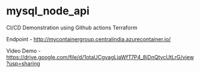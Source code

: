 # mysql_node_api

CI/CD Demonstration using Github actions Terraform 

Endpoint - http://mycontainergroup.centralindia.azurecontainer.io/

Video Demo - https://drive.google.com/file/d/1otaUCgvagLjaWfT7P4_8jDnQtycUtLrG/view?usp=sharing

